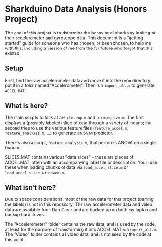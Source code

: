# Sharkduino Data Analysis (Honors Project)

The goal of this project is to determine the behavior of sharks by
looking at their accelerometer and gyroscope data. This document is a
"getting started" guide for someone who has chosen, or been chosen, to
help me with this, including a version of me from the far future who
forgot that this existed.

## Setup

First, find the raw accelerometer data and move it into the repo 
directory; put it in a foldr named "Accelerometer". Then run 
`import_all.m` to generate `ACCEL.MAT`.

## What is here?

The main scripts to look at are `closeup.m` and `turning_svm.m`. The
first displays a (possibly labeled) slice of data through a variety
of means; the second tries to use the various feature files
(`feature_accel.m`, `feature_analysis.m`, ...) to generate an SVM
predictor.

There's also a script, `feature_analysis.m`, that performs ANOVA on a
single feature.

SLICES.MAT contains various "data slices" - these are pieces of ACCEL.MAT,
often with an accompanying label file or description. You'll use these
when loading chunks of data via `load_accel_slice.m` or
`load_accel_slice_windowed.m`.

## What isn't here?

Due to space considerations, most of the raw data for this project
(barring the labels) is not in this repository. The raw accelerometer
data and video data are available from Dan Crear and are backed up on
both my laptop and backup hard drives.

The "Accelerometer" folder contains the raw data, and is used by the
code, at least for the purpose of transforming it into ACCEL.MAT via
`import_all.m`. The "Video" folder contains all video data, and is not
used by the code at this point.
